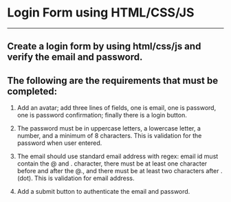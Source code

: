 # Login Form using HTML/CSS/JS #
___________________________________________________________________________________________________________________________

## Create a login form by using html/css/js and verify the email and password.
## The following are the requirements that must be completed:


1. Add an avatar; add three lines of fields, one is email, one is password, one is password confirmation; finally there is a login button.

2. The password must be in uppercase letters, a lowercase letter, a number, and a minimum of 8 characters. This is validation for the password when user entered.

3. The email should use standard email address with regex: email id must contain the @ and . character,  there must be at least one character before and after the @., and there must be at least two characters after . (dot). This is validation for email  address.

4. Add  a submit button to authenticate the email and password.
